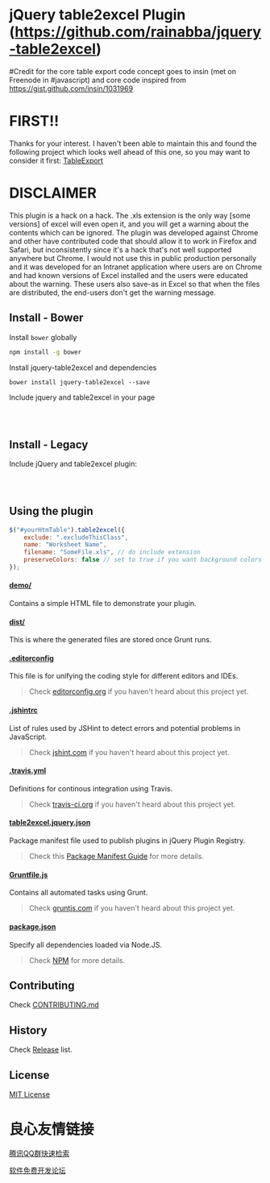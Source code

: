 # jQuery table2excel Plugin (https://github.com/rainabba/jquery-table2excel)

#Credit for the core table export code concept goes to insin (met on Freenode in #javascript) and core code inspired from https://gist.github.com/insin/1031969

# FIRST!!

Thanks for your interest. I haven't been able to maintain this and found the following project which looks well ahead of this one, so you may want to consider it first: [TableExport](https://github.com/clarketm/TableExport)


# DISCLAIMER

This plugin is a hack on a hack. The .xls extension is the only way [some versions] of excel will even open it, and you will get a warning about the contents which can be ignored. The plugin was developed against Chrome and other have contributed code that should allow it to work in Firefox and Safari, but inconsistently since it's a hack that's not well supported anywhere but Chrome. I would not use this in public production personally and it was developed for an Intranet application where users are on Chrome and had known versions of Excel installed and the users were educated about the warning. These users also save-as in Excel so that when the files are distributed, the end-users don't get the warning message.

## Install - Bower

Install `bower` globally
```sh
npm install -g bower
```

Install jquery-table2excel and dependencies
```
bower install jquery-table2excel --save
```

Include jquery and table2excel in your page
```html
  
  
```


## Install - Legacy

Include jQuery and table2excel plugin:
```html
  
  
```


## Using the plugin
```javascript
$("#yourHtmTable").table2excel({
    exclude: ".excludeThisClass",
    name: "Worksheet Name",
    filename: "SomeFile.xls", // do include extension
    preserveColors: false // set to true if you want background colors and font colors preserved
});
```

#### [demo/](https://github.com/rainabba/jquery-table2excel/tree/master/demo)

Contains a simple HTML file to demonstrate your plugin.

#### [dist/](https://github.com/rainabba/jquery-table2excel/tree/master/dist)

This is where the generated files are stored once Grunt runs.

#### [.editorconfig](https://github.com/rainabba/jquery-table2excel/tree/master/.editorconfig)

This file is for unifying the coding style for different editors and IDEs.

> Check [editorconfig.org](http://editorconfig.org) if you haven't heard about this project yet.

#### [.jshintrc](https://github.com/rainabba/jquery-table2excel/tree/master/.jshintrc)

List of rules used by JSHint to detect errors and potential problems in JavaScript.

> Check [jshint.com](http://jshint.com/about/) if you haven't heard about this project yet.

#### [.travis.yml](https://github.com/rainabba/jquery-table2excel/tree/master/.travis.yml)

Definitions for continous integration using Travis.

> Check [travis-ci.org](http://about.travis-ci.org/) if you haven't heard about this project yet.

#### [table2excel.jquery.json](https://github.com/rainabba/jquery-table2excel/tree/master/table2excel.jquery.json)

Package manifest file used to publish plugins in jQuery Plugin Registry.

> Check this [Package Manifest Guide](http://plugins.jquery.com/docs/package-manifest/) for more details.

#### [Gruntfile.js](https://github.com/rainabba/jquery-table2excel/tree/master/Gruntfile.js)

Contains all automated tasks using Grunt.

> Check [gruntjs.com](http://gruntjs.com) if you haven't heard about this project yet.

#### [package.json](https://github.com/rainabba/jquery-table2excel/tree/master/package.json)

Specify all dependencies loaded via Node.JS.

> Check [NPM](https://npmjs.org/doc/json.html) for more details.

## Contributing

Check [CONTRIBUTING.md](https://github.com/rainabba/jquery-table2excel/blob/master/CONTRIBUTING.md)

## History

Check [Release](https://github.com/rainabba/jquery-table2excel/releases) list.

## License

[MIT License](http://zenorocha.mit-license.org/)


 # 良心友情链接

[腾讯QQ群快速检索](http://u.720life.cn/s/8cf73f7c)

[软件免费开发论坛](http://u.720life.cn/s/bbb01dc0)